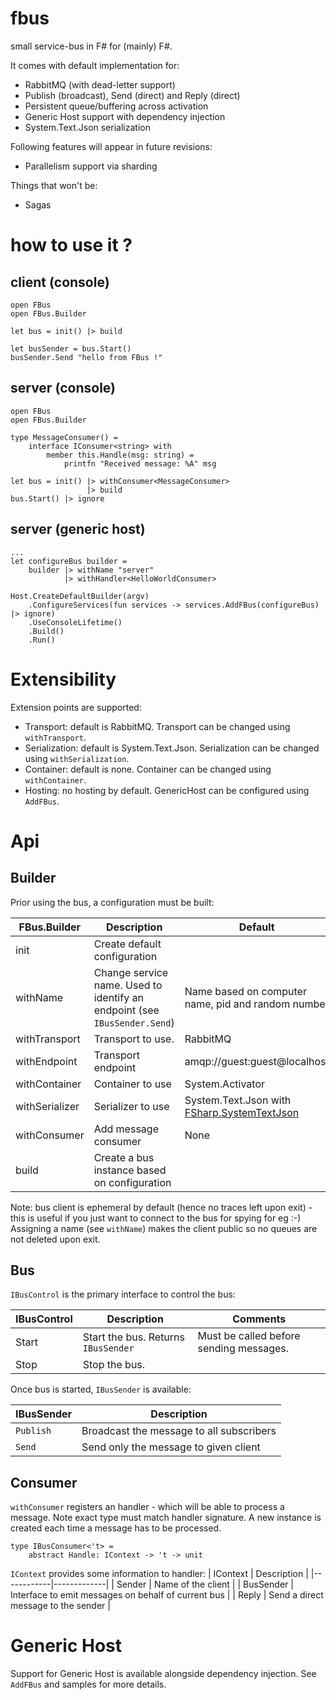 # fbus
small service-bus in F# for (mainly) F#.

It comes with default implementation for:
* RabbitMQ (with dead-letter support)
* Publish (broadcast), Send (direct) and Reply (direct)
* Persistent queue/buffering across activation
* Generic Host support with dependency injection
* System.Text.Json serialization

Following features will appear in future revisions:
* Parallelism support via sharding

Things that won't be:
* Sagas

# how to use it ?

## client (console)
```
open FBus
open FBus.Builder

let bus = init() |> build

let busSender = bus.Start()
busSender.Send "hello from FBus !"
```

## server (console)
```
open FBus
open FBus.Builder

type MessageConsumer() =
    interface IConsumer<string> with
        member this.Handle(msg: string) = 
            printfn "Received message: %A" msg

let bus = init() |> withConsumer<MessageConsumer> 
                 |> build
bus.Start() |> ignore
```

## server (generic host)
```
...
let configureBus builder =
    builder |> withName "server"
            |> withHandler<HelloWorldConsumer> 

Host.CreateDefaultBuilder(argv)
    .ConfigureServices(fun services -> services.AddFBus(configureBus) |> ignore)
    .UseConsoleLifetime()
    .Build()
    .Run()
```


# Extensibility
Extension points are supported:
* Transport: default is RabbitMQ. Transport can be changed using `withTransport`.
* Serialization: default is System.Text.Json. Serialization can be changed using `withSerialization`.
* Container: default is none. Container can be changed using `withContainer`.
* Hosting: no hosting by default. GenericHost can be configured using `AddFBus`.

# Api

## Builder
Prior using the bus, a configuration must be built:

| FBus.Builder | Description | Default |
|--------------|-------------|---------|
| init | Create default configuration | |
| withName | Change service name. Used to identify an endpoint (see `IBusSender.Send`) | Name based on computer name, pid and random number |
| withTransport | Transport to use. | RabbitMQ |
| withEndpoint | Transport endpoint | amqp://guest:guest@localhost |
| withContainer | Container to use | System.Activator
| withSerializer | Serializer to use | System.Text.Json with [FSharp.SystemTextJson](https://github.com/Tarmil/FSharp.SystemTextJson) |
| withConsumer | Add message consumer | None |
| build | Create a bus instance based on configuration | | 

Note: bus client is ephemeral by default (hence no traces left upon exit) - this is useful if you just want to connect to the bus for spying for eg :-) Assigning a name (see `withName`) makes the client public so no queues are not deleted upon exit.

## Bus
`IBusControl` is the primary interface to control the bus:

| IBusControl | Description | Comments |
|-------------|-------------|----------|
| Start | Start the bus. Returns `IBusSender` | Must be called before sending messages. |
| Stop | Stop the bus. | |

Once bus is started, `IBusSender` is available:

| IBusSender | Description |
|------------|-------------|
| `Publish` | Broadcast the message to all subscribers |
| `Send` | Send only the message to given client |

## Consumer
`withConsumer` registers an handler - which will be able to process a message. Note exact type must match handler signature. A new instance is created each time a message has to be processed.

```
type IBusConsumer<'t> =
    abstract Handle: IContext -> 't -> unit
```

`IContext` provides some information to handler:
| IContext | Description |
|------------|-------------|
| Sender | Name of the client |
| BusSender | Interface to emit messages on behalf of current bus |
| Reply | Send a direct message to the sender | 

# Generic Host
Support for Generic Host is available alongside dependency injection. See `AddFBus` and samples for more details.
